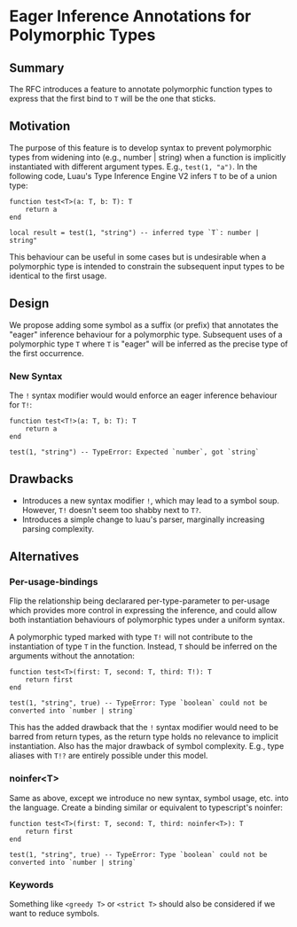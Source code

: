 # Eager Inference Annotations for Polymorphic Types

## Summary  

The RFC introduces a feature to annotate polymorphic function types to express that the first bind to `T` will be the one that sticks. 

## Motivation  

The purpose of this feature is to develop syntax to prevent polymorphic types from widening into (e.g., number | string) when a function is implicitly instantiated with different argument types. E.g., `test(1, "a")`. In the following code, Luau's Type Inference Engine V2 infers `T` to be of a union type:

```luau
function test<T>(a: T, b: T): T
    return a
end

local result = test(1, "string") -- inferred type `T`: number | string"
```

This behaviour can be useful in some cases but is undesirable when a polymorphic type is intended to constrain the subsequent input types to be identical to the first usage.

## Design  

We propose adding some symbol as a suffix (or prefix) that annotates the "eager" inference behaviour for a polymorphic type.
Subsequent uses of a polymorphic type `T` where `T` is "eager" will be inferred as the precise type of the first occurrence.

### New Syntax

The `!` syntax modifier would would enforce an eager inference behaviour for `T!`:

```luau
function test<T!>(a: T, b: T): T
    return a
end

test(1, "string") -- TypeError: Expected `number`, got `string`
```

## Drawbacks  

- Introduces a new syntax modifier `!`, which may lead to a symbol soup. However, `T!` doesn't seem too shabby next to `T?`.
- Introduces a simple change to luau's parser, marginally increasing parsing complexity.

## Alternatives  
### Per-usage-bindings
Flip the relationship being declarared per-type-parameter to per-usage which provides more control in expressing the inference, and could allow both instantiation behaviours of polymorphic types under a uniform syntax.

A polymorphic typed marked with type `T!` will not contribute to the instantiation of type `T` in the function. Instead, `T` should be inferred on the arguments without the annotation:

```luau
function test<T>(first: T, second: T, third: T!): T
    return first
end

test(1, "string", true) -- TypeError: Type `boolean` could not be converted into `number | string`
```

This has the added drawback that the `!` syntax modifier would need to be barred from return types, as the return type holds no relevance to implicit instantiation.
Also has the major drawback of symbol complexity. E.g., type aliases with `T!?` are entirely possible under this model.

### noinfer\<T\>
Same as above, except we introduce no new syntax, symbol usage, etc. into the language. Create a binding similar or equivalent to typescript's noinfer<T>:

```luau
function test<T>(first: T, second: T, third: noinfer<T>): T
    return first
end

test(1, "string", true) -- TypeError: Type `boolean` could not be converted into `number | string`
```

### Keywords
Something like `<greedy T>` or `<strict T>` should also be considered if we want to reduce symbols.
